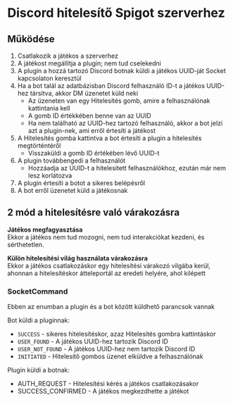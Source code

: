 # Discord hitelesítő Spigot szerverhez
## Működése
1. Csatlakozik a játékos a szerverhez
2. A játékost megállítja a plugin; nem tud cselekedni
3. A plugin a hozzá tartozó Discord botnak küldi a játékos UUID-ját 
Socket kapcsolaton keresztül
4. Ha a bot talál az adatbázisban Discord felhasználó ID-t a játékos UUID-hez társítva,
akkor DM üzenetet küld neki
   - Az üzeneten van egy Hitelesítés gomb, amire a felhasználónak kattintania kell
   - A gomb ID értékkében benne van az UUID
   - Ha nem található az UUID-hez tartozó felhasználó, 
   akkor a bot jelzi azt a plugin-nek, ami erről értesíti a játékost
5. A Hitelesítés gomba kattintva a bot értesíti a plugin a hitelesítés megtörténtéről
   - Visszaküldi a gomb ID értékében lévő UUID-t
6. A plugin továbbengedi a felhasználót
   - Hozzáadja az UUID-t a hitelesített felhasználókhoz,
   ezután már nem lesz korlátozva
7. A plugin értesíti a botot a sikeres belépésről
8. A bot erről üzenetet küld a játékosnak

## 2 mód a hitelesítésre való várakozásra
**Játékos megfagyasztása**\
Ekkor a játékos nem tud mozogni, nem tud interakciókat kezdeni, és sérthetetlen.

**Külön hitelesítési világ használata várakozásra**\
Ekkor a játékos csatlakozáskor egy hitelesítési várakozó vilgába kerül,
ahonnan a hitelesítéskor átteleportál az eredeti helyére, ahol kilépett

### SocketCommand
Ebben az enumban a plugin és a bot között küldhető parancsok vannak

Bot küldi a pluginnak:
- `SUCCESS` - sikeres hitelesítéskor, azaz Hitelesítés gombra kattintáskor
- `USER_FOUND` - A játékos UUID-hez tartozik Discord ID
- `USER_NOT_FOUND` - A játékos UUID-hez nem tartozik Discord ID
- `INITIATED` - Hitelesítő gombos üzenet elküldve a felhasználónak

Plugin küldi a botnak:
- AUTH_REQUEST - Hitelesítési kérés a játékos csatlakozásakor
- SUCCESS_CONFIRMED - A játékos megkezdhette a játékot
